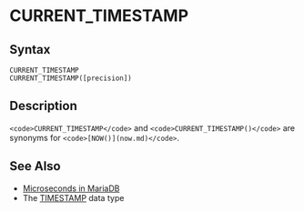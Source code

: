 
# CURRENT_TIMESTAMP

## Syntax


```
CURRENT_TIMESTAMP
CURRENT_TIMESTAMP([precision])
```

## Description


`<code>CURRENT_TIMESTAMP</code>` and `<code>CURRENT_TIMESTAMP()</code>` are synonyms for `<code>[NOW()](now.md)</code>`.


## See Also


* [Microseconds in MariaDB](microseconds-in-mariadb.md)
* The [TIMESTAMP](timestamp-function.md) data type

